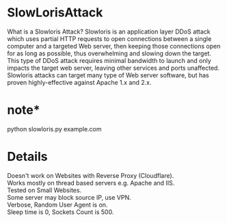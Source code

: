 # SlowLorisAttack
What is a Slowloris Attack?
Slowloris is an application layer DDoS attack which uses partial HTTP requests to open connections between a single computer and a targeted Web server, then keeping those connections open for as long as possible, thus overwhelming and slowing down the target. This type of DDoS attack requires minimal bandwidth to launch and only impacts the target web server, leaving other services and ports unaffected. Slowloris attacks can target many type of Web server software, but has proven highly-effective against Apache 1.x and 2.x.

# note*
python slowloris.py example.com

# Details
Doesn't work on Websites with Reverse Proxy (Cloudflare).   
Works mostly on thread based servers e.g. Apache and IIS.   
Tested on Small Websites.   
Some server may block source IP, use VPN.   
Verbose, Random User Agent is on.  
Sleep time is 0, Sockets Count is 500.
